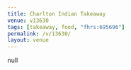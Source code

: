 ```yaml
---
title: Charlton Indian Takeaway
venue: v13630
tags: [takeaway, food, "fhrs:695696"]
permalink: /v/13630/
layout: venue
---
```

null